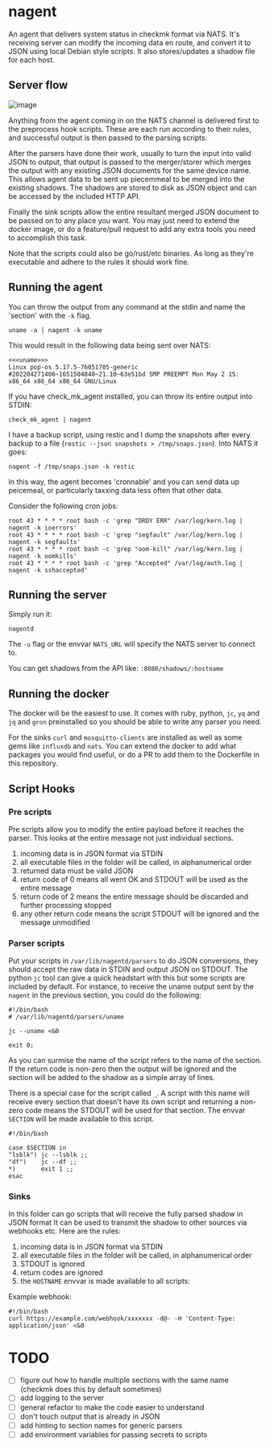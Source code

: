 # nagent

An agent that delivers system status in checkmk format via NATS.  It's receiving server 
can modify the incoming data en route, and convert it to JSON using local Debian style scripts.
It also stores/updates a shadow file for each host.

## Server flow

![image](https://user-images.githubusercontent.com/4642414/209256243-2543f67f-931b-40b1-9c32-89171f8ffb7b.png)

Anything from the agent coming in on the NATS channel is delivered first to the preprocess hook scripts.  These are each run according to their rules, and successful output is then passed to the parsing scripts.

After the parsers have done their work, usually to turn the input into valid JSON to output, that output is passed to the merger/storer which merges the output with any existing JSON documents for the same device name.  This allows agent data to be sent up piecemmeal to be merged into the existing shadows.  The shadows are stored to disk as JSON object and can be accessed by the included HTTP API.

Finally the sink scripts allow the entire resultant merged JSON document to be passed on to any place you want.  You may just need to extend the docker image, or do a feature/pull request to add any extra tools you need to accomplish this task.

Note that the scripts could also be go/rust/etc binaries.  As long as they're executable and adhere to the rules it should work fine.

## Running the agent

You can throw the output from any command at the stdin and name the 'section' with the `-k` flag.

    uname -a | nagent -k uname

This would result in the following data being sent over NATS:

    <<<uname>>>
    Linux pop-os 5.17.5-76051705-generic #202204271406~1651504840~21.10~63e51bd SMP PREEMPT Mon May 2 15: x86_64 x86_64 x86_64 GNU/Linux

If you have check_mk_agent installed, you can throw its entire output into STDIN:

    check_mk_agent | nagent

I have a backup script, using restic and I dump the snapshots after every backup to a file (`restic --json snapshots > /tmp/snaps.json`).
Into NATS it goes:

    nagent -f /tmp/snaps.json -k restic

In this way, the agent becomes 'cronnable' and you can send data up peicemeal, or particularly taxxing data less often that other data.

Consider the following cron jobs:

```
root 43 * * * * root bash -c 'grep "DRDY ERR" /var/log/kern.log | nagent -k ioerrors'
root 43 * * * * root bash -c 'grep "segfault" /var/log/kern.log | nagent -k segfaults'
root 43 * * * * root bash -c 'grep "oom-kill" /var/log/kern.log | nagent -k oomkills'
root 43 * * * * root bash -c 'grep "Accepted" /var/log/auth.log | nagent -k sshaccepted'
```

## Running the server

Simply run it:

    nagentd

The `-u` flag or the envvar `NATS_URL` will specify the NATS server to connect to.

You can get shadows from the API like: `:8080/shadows/:hostname`

## Running the docker

The docker will be the easiest to use.  It comes with ruby, python, `jc`, `yq` and `jq` and `gron` preinstalled so you should be able to
write any parser you need.

For the sinks `curl` and `mosquitto-clients` are installed as well as some gems like `influxdb` and `nats`.  You can extend the docker to
add what packages you would find useful, or do a PR to add them to the Dockerfile in this repository.

## Script Hooks

###  Pre scripts

Pre scripts allow you to modify the entire payload before it reaches the parser.  This looks at the entire message not just individual sections.

1. incoming data is in JSON format via STDIN
2. all executable files in the folder will be called, in alphanumerical order
3. returned data must be valid JSON
4. return code of 0 means all went OK and STDOUT will be used as the entire message
5. return code of 2 means the entire message should be discarded and further processing stopped
6. any other return code means the script STDOUT will be ignored and the message unmodified

### Parser scripts

Put your scripts in `/var/lib/nagentd/parsers` to do JSON conversions, they should accept the raw data in STDIN and output JSON on STDOUT.
The python `jc` tool can give a quick headstart with this but some scripts are included by default.  For instance, to receive the uname
output sent by the `nagent` in the previous section, you could do the following:

    #!/bin/bash
    # /var/lib/nagentd/parsers/uname

    jc --uname <&0

    exit 0;

As you can surmise the name of the script refers to the name of the section.  If the return code is non-zero then the output will be ignored
and the section will be added to the shadow as a simple array of lines.

There is a special case for the script called `_`.  A script with this name will receive every section that doesn't have its own script and returning 
a non-zero code means the STDOUT will be used for that section.  The envvar `SECTION` will be made available to this script.

    #!/bin/bash

    case $SECTION in
    "lsblk") jc --lsblk ;;
    "df")    jc --df ;;
    *)       exit 1 ;;
    esac


### Sinks

In this folder can go scripts that will receive the fully parsed shadow in JSON format  It can be used to transmit the shadow to other sources
via webhooks etc. Here are the rules:

1. incoming data is in JSON format via STDIN
2. all executable files in the folder will be called, in alphanumerical order
3. STDOUT is ignored
4. return codes are ignored
5. the `HOSTNAME` envvar is made available to all scripts:

Example webhook:

    #!/bin/bash
    curl https://example.com/webhook/xxxxxxx -d@- -H 'Content-Type: application/json' <&0

# TODO

- [ ] figure out how to handle multiple sections with the same name (checkmk does this by default sometimes)
- [ ] add logging to the server
- [ ] general refactor to make the code easier to understand
- [ ] don't touch output that is already in JSON
- [ ] add hinting to section names for generic parsers
- [ ] add environment variables for passing secrets to scripts
